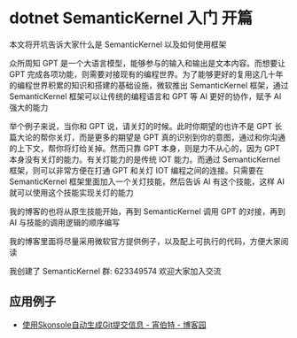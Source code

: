# dotnet SemanticKernel 入门 开篇

本文将开坑告诉大家什么是 SemanticKernel 以及如何使用框架

<!--more-->
<!-- CreateTime:2023/8/28 8:37:23 -->

<!-- 发布 -->
<!-- 博客 -->

众所周知 GPT 是一个大语言模型，能够参与的输入和输出是文本内容。而想要让 GPT 完成各项功能，则需要对接现有的编程世界。为了能够更好的复用这几十年的编程世界积累的知识和搭建的基础设施，微软推出 SemanticKernel 框架，通过 SemanticKernel 框架可以让传统的编程语言和 GPT 等 AI 更好的协作，赋予 AI 强大的能力

举个例子来说，当你和 GPT 说，请关灯的时候。此时你期望的也许不是 GPT 长篇大论的帮你关灯，而是更多的期望是 GPT 真的识别到你的意图，通过和你沟通的上下文，帮你将灯给关掉。然而只靠 GPT 本身，则是力不从心的，因为 GPT 本身没有关灯的能力。有关灯能力的是传统 IOT 能力。而通过 SemanticKernel 框架，则可以非常方便在打通 GPT 和关灯 IOT 编程之间的连接。只需要在 SemanticKernel 框架里面加入一个关灯技能，然后告诉 AI 有这个技能，这样 AI 就可以使用这个技能实现关灯的能力

我的博客的也将从原生技能开始，再到 SemanticKernel 调用 GPT 的对接，再到 AI 与技能的调用逻辑的顺序编写

我的博客里面将尽量采用微软官方提供例子，以及配上可执行的代码，方便大家阅读

我创建了 SemanticKernel 群: 623349574 欢迎大家加入交流

## 应用例子

- [使用Skonsole自动生成Git提交信息 - 宵伯特 - 博客园](https://www.cnblogs.com/xbotter/p/skonsole_intro.html)